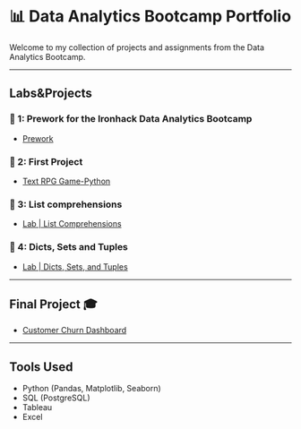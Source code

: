 # 📊 Data Analytics Bootcamp Portfolio

Welcome to my collection of projects and assignments from the Data Analytics Bootcamp.

---

## Labs&Projects

### 📁 1: Prework for the Ironhack Data Analytics Bootcamp
- [Prework](https://github.com/Guilhermertp/data-prework)

### 📁 2: First Project
- [Text RPG Game-Python](https://github.com/Guilhermertp/Text_RPG_Game/)

### 📁 3: List comprehensions
- [Lab | List Comprehensions](https://github.com/your-username/sql-project-week3)

### 📁 4: Dicts, Sets and Tuples
- [Lab | Dicts, Sets, and Tuples](https://github.com/Guilhermertp/lab-list-comprehensions)
---

## Final Project 🎓
- [Customer Churn Dashboard](https://github.com/your-username/final-project-churn-dashboard)

---

## Tools Used
- Python (Pandas, Matplotlib, Seaborn)
- SQL (PostgreSQL)
- Tableau
- Excel
